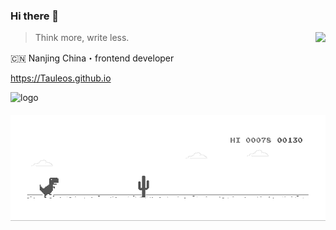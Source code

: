 ### Hi there 👋
<img align="right" src="https://github-readme-stats.vercel.app/api?username=Tauleos&show_icons=true&icon_color=805AD5&text_color=718096&bg_color=ffffff&hide_title=true" />

> Think more, write less.

🇨🇳 Nanjing China・frontend developer

https://Tauleos.github.io


<img src="https://github-profile-trophy.vercel.app/?username=Tauleos&theme=flat&column=7" alt="logo" height="160" align="center" style="margin: auto; margin-bottom: 20px;" />

<img src="https://github.com/Tauleos/Tauleos/blob/master/dino.gif" />
<!--
**Tauleos/Tauleos** is a ✨ _special_ ✨ repository because its `README.md` (this file) appears on your GitHub profile.

Here are some ideas to get you started:

- 🔭 I’m currently working on ...
- 🌱 I’m currently learning ...
- 👯 I’m looking to collaborate on ...
- 🤔 I’m looking for help with ...
- 💬 Ask me about ...
- 📫 How to reach me: ...
- 😄 Pronouns: ...
- ⚡ Fun fact: ...
-->
